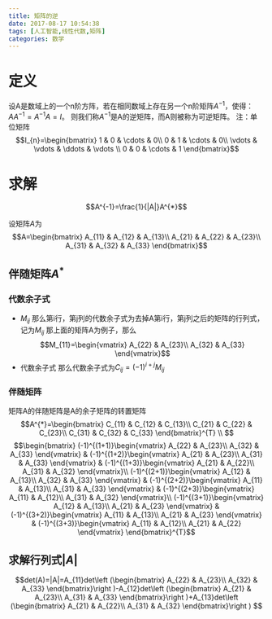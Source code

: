 ```yaml
---
title: 矩阵的逆
date: 2017-08-17 10:54:38
tags: [人工智能,线性代数,矩阵]
categories: 数学
---
```

# 定义

设A是数域上的一个n阶方阵，若在相同数域上存在另一个n阶矩阵$A^{-1}$，使得： $AA^{-1}=A^{-1}A=I$。 则我们称$A^{-1}$是A的逆矩阵，而A则被称为可逆矩阵。
注：单位矩阵
$$I_{n}=\begin{bmatrix}
1 & 0 & \cdots  & 0\\
0 & 1 & \cdots  & 0\\
\vdots  & \vdots  & \ddots  & \vdots \\
0 & 0 & \cdots  & 1
\end{bmatrix}$$

<!--more-->

# 求解
$$A^{-1}=\frac{1}{|A|}A^{*}$$

设矩阵$A$为
$$A=\begin{bmatrix}
A_{11} & A_{12} & A_{13}\\
A_{21} & A_{22} & A_{23}\\
A_{31} & A_{32} & A_{33}
\end{bmatrix}$$

## 伴随矩阵$A^{*}$

### 代数余子式

- $M_{ij}$
那么第i行，第j列的代数余子式为去掉A第i行，第j列之后的矩阵的行列式，记为$M_{ij}$
那上面的矩阵A为例子，那么
$$M_{11}=\begin{vmatrix}
A_{22} & A_{23}\\
A_{32} & A_{33}
\end{vmatrix}$$
- 代数余子式
那么代数余子式为$C_{ij}=(-1)^{i+j}M_{ij}$

### 伴随矩阵

矩阵A的伴随矩阵是A的余子矩阵的转置矩阵
$$A^{*}=\begin{bmatrix}
C_{11} & C_{12} & C_{13}\\
C_{21} & C_{22} & C_{23}\\
C_{31} & C_{32} & C_{33}
\end{bmatrix}^{T} \\
$$
$$\begin{bmatrix}
(-1)^{(1+1)}\begin{vmatrix}
A_{22} & A_{23}\\
A_{32} & A_{33}
\end{vmatrix} & (-1)^{(1+2)}\begin{vmatrix}
A_{21} & A_{23}\\
A_{31} & A_{33}
\end{vmatrix} & (-1)^{(1+3)}\begin{vmatrix}
A_{21} & A_{22}\\
A_{31} & A_{32}
\end{vmatrix}\\
(-1)^{(2+1)}\begin{vmatrix}
A_{12} & A_{13}\\
A_{32} & A_{33}
\end{vmatrix} & (-1)^{(2+2)}\begin{vmatrix}
A_{11} & A_{13}\\
A_{31} & A_{33}
\end{vmatrix} & (-1)^{(2+3)}\begin{vmatrix}
A_{11} & A_{12}\\
A_{31} & A_{32}
\end{vmatrix}\\
(-1)^{(3+1)}\begin{vmatrix}
A_{12} & A_{13}\\
A_{21} & A_{23}
\end{vmatrix} & (-1)^{(3+2)}\begin{vmatrix}
A_{11} & A_{13}\\
A_{21} & A_{23}
\end{vmatrix} & (-1)^{(3+3)}\begin{vmatrix}
A_{11} & A_{12}\\
A_{21} & A_{22}
\end{vmatrix}
\end{bmatrix}^{T}$$

## 求解行列式$|A|$

$$det(A)=|A|=A_{11}det\left (\begin{bmatrix}
A_{22} & A_{23}\\
A_{32} & A_{33}
\end{bmatrix}\right )-A_{12}det\left (\begin{bmatrix}
A_{21} & A_{23}\\
A_{31} & A_{33}
\end{bmatrix}\right )+A_{13}det\left (\begin{bmatrix}
A_{21} & A_{22}\\
A_{31} & A_{32}
\end{bmatrix}\right )
$$
